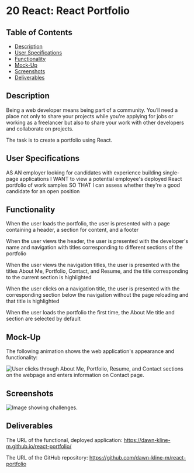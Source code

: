 # 20 React: React Portfolio

## Table of Contents
- [Description](#description)
- [User Specifications](#user-specifications)
- [Functionality](#functionality)
- [Mock-Up](#mock-up)
- [Screenshots](#screenshots)
- [Deliverables](#deliverables)

## Description

Being a web developer means being part of a community. You’ll need a place not only to share your projects while you're applying for jobs or working as a freelancer but also to share your work with other developers and collaborate on projects.

The task is to create a portfolio using React. 

## User Specifications

AS AN employer looking for candidates with experience building single-page applications
I WANT to view a potential employee's deployed React portfolio of work samples
SO THAT I can assess whether they're a good candidate for an open position

## Functionality

When the user loads the portfolio, the user is presented with a page containing a header, a section for content, and a footer

When the user views the header, the user is presented with the developer's name and navigation with titles corresponding to different sections of the portfolio

When the user views the navigation titles, the user is presented with the titles About Me, Portfolio, Contact, and Resume, and the title corresponding to the current section is highlighted

When the user clicks on a navigation title, the user is presented with the corresponding section below the navigation without the page reloading and that title is highlighted

When the user loads the portfolio the first time, the About Me title and section are selected by default


## Mock-Up

The following animation shows the web application's appearance and functionality:

![User clicks through About Me, Portfolio, Resume, and Contact sections on the webpage and enters information on Contact page.](./Assets/20-react-homework-demo-01.gif)

## Screenshots 

![Image showing challenges.](../images/challenges.png)


## Deliverables

The URL of the functional, deployed application:  https://dawn-kline-m.github.io/react-portfolio/

The URL of the GitHub repository: https://github.com/dawn-kline-m/react-portfolio

